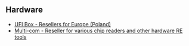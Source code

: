 ## Hardware
- [UFI Box - Resellers for Europe (Poland)](https://www.ufi-box.com/pages/distributors-and-resellers)
- [Multi-com - Reseller for various chip readers and other hardware RE tools](https://multi-com.eu/)
